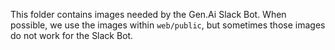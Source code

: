 This folder contains images needed by the Gen.Ai Slack Bot. When possible, we use the images
within `web/public`, but sometimes those images do not work for the Slack Bot.
